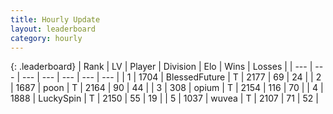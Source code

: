 ```yaml
---
title: Hourly Update
layout: leaderboard
category: hourly
---
```


{: .leaderboard}
| Rank | LV | Player | Division | Elo | Wins | Losses |
| --- | --- | --- | --- | --- | --- | --- |
| <span data-change="0">1</span> | 1704 | <span title="ID: 692745">BlessedFuture</span> | T | <span data-change="5">2177</span> | <span data-change="1">69</span> | <span data-change="0">24</span> |
| <span data-change="0">2</span> | 1687 | <span title="ID: 540690">poon</span> | T | <span data-change="-3">2164</span> | <span data-change="2">90</span> | <span data-change="1">44</span> |
| <span data-change="1">3</span> | 308 | <span title="ID: 750033">opium</span> | T | <span data-change="11">2154</span> | <span data-change="2">116</span> | <span data-change="0">70</span> |
| <span data-change="-1">4</span> | 1888 | <span title="ID: 498412">LuckySpin</span> | T | <span data-change="0">2150</span> | <span data-change="0">55</span> | <span data-change="0">19</span> |
| <span data-change="1">5</span> | 1037 | <span title="ID: 740957">wuvea</span> | T | <span data-change="0">2107</span> | <span data-change="0">71</span> | <span data-change="0">52</span> |